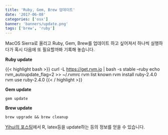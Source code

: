 ```yaml
---
title: 'Ruby, Gem, Brew 업데이트'
date: '2017-06-08'
categories: ['osx']
banner: 'banners/update.png'
tags: ['brew', 'ruby']
---
```


MacOS Sierra로 올리고 Ruby, Gem, Brew를 업데이트 하고 싶어져서 하나씩 실행하다가 혹시 다음에 또 필요할까봐 기록해 놓습니다. <!--more-->

**Ruby update**

{{< highlight bash >}}
curl -L https://get.rvm.io | bash -s stable –ruby
echo rvm_autoupdate_flag=2 >> ~/.rvmrc
rvm list known
rvm install ruby-2.4.0
rvm use ruby-2.4.0
{{< / highlight >}}

**Gem update**

```
gem update
```

**Brew update**

```
brew upgrade && brew cleanup
```

[Yihui의 포스팅](https://yihui.name/en/2017/05/when-in-doubt-upgrade/)에서 R, latex등을 update하는 등의 정보를 얻을 수 있습니다.

